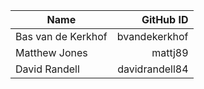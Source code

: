 <!--
SPDX-FileCopyrightText: 2024 Shell Global Solutions International B.V. All Rights Reserved.

SPDX-License-Identifier: Apache-2.0
-->


| Name               | GitHub ID        |
|--------------------| ----------------:|
| Bas van de Kerkhof | bvandekerkhof    |
| Matthew Jones      | mattj89        |
| David Randell      | davidrandell84   |